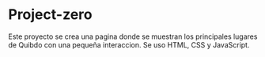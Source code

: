 # Project-zero
Este proyecto se crea una pagina donde se muestran los principales lugares de Quibdo con una pequeña interaccion. Se uso HTML, CSS y JavaScript. 
